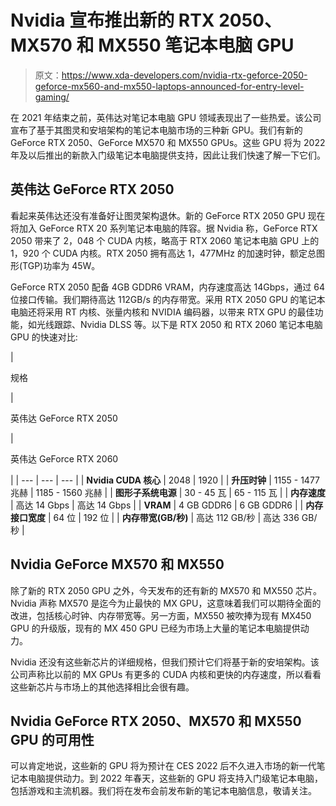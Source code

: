 # Nvidia 宣布推出新的 RTX 2050、MX570 和 MX550 笔记本电脑 GPU

> 原文：<https://www.xda-developers.com/nvidia-rtx-geforce-2050-geforce-mx560-and-mx550-laptops-announced-for-entry-level-gaming/>

在 2021 年结束之前，英伟达对笔记本电脑 GPU 领域表现出了一些热爱。该公司宣布了基于其图灵和安培架构的笔记本电脑市场的三种新 GPU。我们有新的 GeForce RTX 2050、GeForce MX570 和 MX550 GPUs。这些 GPU 将为 2022 年及以后推出的新款入门级笔记本电脑提供支持，因此让我们快速了解一下它们。

## 英伟达 GeForce RTX 2050

看起来英伟达还没有准备好让图灵架构退休。新的 GeForce RTX 2050 GPU 现在将加入 GeForce RTX 20 系列笔记本电脑的阵容。据 Nvidia 称，GeForce RTX 2050 带来了 2，048 个 CUDA 内核，略高于 RTX 2060 笔记本电脑 GPU 上的 1，920 个 CUDA 内核。RTX 2050 拥有高达 1，477MHz 的加速时钟，额定总图形(TGP)功率为 45W。

GeForce RTX 2050 配备 4GB GDDR6 VRAM，内存速度高达 14Gbps，通过 64 位接口传输。我们期待高达 112GB/s 的内存带宽。采用 RTX 2050 GPU 的笔记本电脑还将采用 RT 内核、张量内核和 NVIDIA 编码器，以带来 RTX GPU 的最佳功能，如光线跟踪、Nvidia DLSS 等。以下是 RTX 2050 和 RTX 2060 笔记本电脑 GPU 的快速对比:

| 

规格

 | 

英伟达 GeForce RTX 2050

 | 

英伟达 GeForce RTX 2060

 |
| --- | --- | --- |
| **Nvidia CUDA 核心** | 2048 | 1920 |
| **升压时钟** | 1155 - 1477 兆赫 | 1185 - 1560 兆赫 |
| **图形子系统电源** | 30 - 45 瓦 | 65 - 115 瓦 |
| **内存速度** | 高达 14 Gbps | 高达 14 Gbps |
| **VRAM** | 4 GB GDDR6 | 6 GB GDDR6 |
| **内存接口宽度** | 64 位 | 192 位 |
| **内存带宽(GB/秒)** | 高达 112 GB/秒 | 高达 336 GB/秒 |

## Nvidia GeForce MX570 和 MX550

除了新的 RTX 2050 GPU 之外，今天发布的还有新的 MX570 和 MX550 芯片。Nvidia 声称 MX570 是迄今为止最快的 MX GPU，这意味着我们可以期待全面的改进，包括核心时钟、内存带宽等。另一方面，MX550 被吹捧为现有 MX450 GPU 的升级版，现有的 MX 450 GPU 已经为市场上大量的笔记本电脑提供动力。

Nvidia 还没有这些新芯片的详细规格，但我们预计它们将基于新的安培架构。该公司声称比以前的 MX GPUs 有更多的 CUDA 内核和更快的内存速度，所以看看这些新芯片与市场上的其他选择相比会很有趣。

## Nvidia GeForce RTX 2050、MX570 和 MX550 GPU 的可用性

可以肯定地说，这些新的 GPU 将为预计在 CES 2022 后不久进入市场的新一代笔记本电脑提供动力。到 2022 年春天，这些新的 GPU 将支持入门级笔记本电脑，包括游戏和主流机器。我们将在发布会前发布新的笔记本电脑信息，敬请关注。